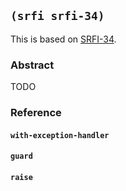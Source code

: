 
## `(srfi srfi-34)`

This is based on [SRFI-34](https://srfi.schemers.org/srfi-34/).

### Abstract

TODO

### Reference

#### `with-exception-handler`
#### `guard`
#### `raise`
